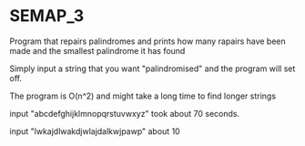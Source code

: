 # SEMAP_3
Program that repairs palindromes and prints how many rapairs have been made and the smallest palindrome it has found

Simply input a string that you want "palindromised" and the program will set off.

The program is O(n^2) and might take a long time to find longer strings

input "abcdefghijklmnopqrstuvwxyz" took about 70 seconds.

input "lwkajdlwakdjwlajdalkwjpawp" about 10
